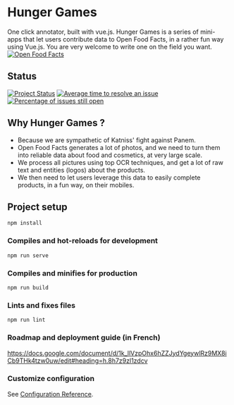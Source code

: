 # Hunger Games

One click annotator, built with vue.js.
Hunger Games is a series of mini-apps that let users contribute data to Open Food Facts, in a rather fun way using Vue.js. You are very welcome to write one on the field you want.<br>
[![Open Food Facts](https://static.openfoodfacts.org/images/misc/openfoodfacts-logo-en.svg)](https://world.openfoodfacts.org/)

## Status ##
[![Project Status](https://opensource.box.com/badges/active.svg)](https://opensource.box.com/badges)
[![Average time to resolve an issue](https://isitmaintained.com/badge/resolution/openfoodfacts/hungergames.svg)](https://isitmaintained.com/project/openfoodfacts/hungergames "Average time to resolve an issue")
[![Percentage of issues still open](https://isitmaintained.com/badge/open/openfoodfacts/hungergames.svg)](https://isitmaintained.com/project/openfoodfacts/hungergames "Percentage of issues still open")

##  Why Hunger Games ? ##
- Because we are sympathetic of Katniss' fight against Panem.
- Open Food Facts generates a lot of photos, and we need to turn them into reliable data about food and cosmetics, at very large scale.
- We process all pictures using top OCR techniques, and get a lot of raw text and entities (logos) about the products.
- We then need to let users leverage this data to easily complete products, in a fun way, on their mobiles.

## Project setup
```
npm install
```

### Compiles and hot-reloads for development
```
npm run serve
```

### Compiles and minifies for production
```
npm run build
```

### Lints and fixes files
```
npm run lint
```
### Roadmap and deployment guide (in French)
https://docs.google.com/document/d/1k_llVzpOhx6hZZJydYgeywlRz9MX8iCb9THk4tzw0uw/edit#heading=h.8h7z9zl1zdcv


### Customize configuration
See [Configuration Reference](https://cli.vuejs.org/config/).
